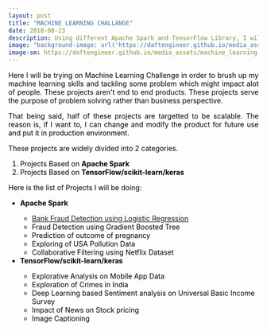```yaml
---
layout: post
title: "MACHINE LEARNING CHALLANGE"
date: 2018-08-23
description: Using different Apache Spark and TensorFlow Library, I will be making a machine learning project everyday for next 10 days
image: "background-image: url('https://daftengineer.github.io/media_assets/machine_learning.jpg');filter:invert(100%);filter:blur(10%);"
image-sm: https://daftengineer.github.io/media_assets/machine_learning.jpg
---
```


<div style="color:black;"><p></p>
<p style="text-align:justify;">Here I will be trying on Machine Learning Challenge in order to brush up my machine learning skills and tackling some problem which might impact alot of people. These projects aren't end to end products. These projects serve the purpose of problem solving rather than business perspective.</p>
<p style="text-align:justify;">That being said, half of these projects are targetted to be scalable. The reason is, if I want to, I can change and modify the product for future use and put it in production environment.</p>
<p style="text-align:justify;"> These projects are widely divided into 2 categories.<br />
  <ol>
    <li>Projects Based on <b>Apache Spark</b></li>
    <li>Projects Based on <b>TensorFlow/scikit-learn/keras</b></li>
  </ol>
  </p>
<p style="text-align:justify;">Here is the list of Projects I will be doing:
<ul>
        <li><b>Apache Spark</b></li>
           <ul>
              <li><a href = "https://daftengineer.github.io/2018/08/24/fraud-detection/">Bank Fraud Detection using Logistic Regression</a></li>
              <li>Fraud Detection using Gradient Boosted Tree</li>
              <li>Prediction of outcome of pregnancy</li>
              <li>Exploring of USA Pollution Data</li>
              <li>Collaborative Filtering using Netflix Dataset</li>
          </ul>
        <li><b>TensorFlow/scikit-learn/keras</b></li>
          <ul>
              <li>Explorative Analysis on Mobile App Data</li>
              <li>Exploration of Crimes in India</li>
              <li>Deep Learning based Sentiment analysis on Universal Basic Income Survey</li>
              <li>Impact of News on Stock pricing</li>
              <li>Image Captioning</li>
          </ul>
    </ul>
    
   </p>
<p>&nbsp;</p>
</div>
